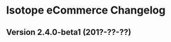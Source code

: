 Isotope eCommerce Changelog
===========================


Version 2.4.0-beta1 (201?-??-??)
--------------------------------

